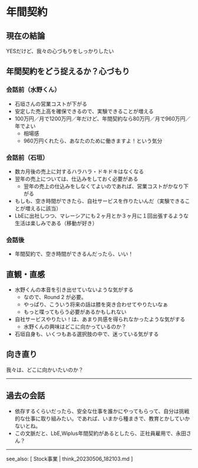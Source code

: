 # 年間契約

## 現在の結論
YESだけど、我々の心づもりをしっかりしたい

## 年間契約をどう捉えるか？心づもり
### 会話前（水野くん）
- 石垣さんの営業コストが下がる
- 安定した売上高を確保できるので、実験できることが増える
- 100万円／月で1200万円／年だけど、年間契約なら80万円／月で960万円／年でよい
  - 相場感
  - 960万円くれたら、あなたのために働きますよ！という気分

### 会話前（石垣）
- 数カ月後の売上に対するハラハラ・ドキドキはなくなる
- 翌年の売上については、仕込みをしておく必要がある
  - 翌年の売上の仕込みをしなくてよいのであれば、営業コストがかなり下がる
- もしも、空き時間ができたら、自社サービスを作りたいんだ（実験できることが増えるに該当）
- LbEに出社しつつ、マレーシアにも２ヶ月とか３ヶ月に１回出張するような生活は楽しみである（移動が好き）

### 会話後
- 年間契約で、空き時間ができるんだったら、いい！

## 直観・直感
- 水野くんの本音を引き出せていないような気がする
  - なので、Round 2 が必要。
  - やっぱり、こういう将来の話は膝を突き合わせてやりたいなぁ
  - もっと喋ってもらう必要があるかもしれない
- 自社サービスやりたい！は、あまり共感を得られなかったような気がする
  - 水野くんの興味はどこに向かっているのか？
- 石垣自身も、いくつもある選択肢の中で、迷っている気がする

## 向き直り
我々は、どこに向かいたいのか？

---
## 過去の会話
- 依存するくらいだったら、安全な仕事を誰かにやってもらって、自分は挑戦的な仕事に取り組みたい。であれば、いまから種まきで、教育とかしていかないとね。
- この文脈だと、LbE,Wiplus年間契約があるとしたら、正社員雇用で、永田さん？

---
see_also: [ Stock事業 | think_20230506_182103.md ]